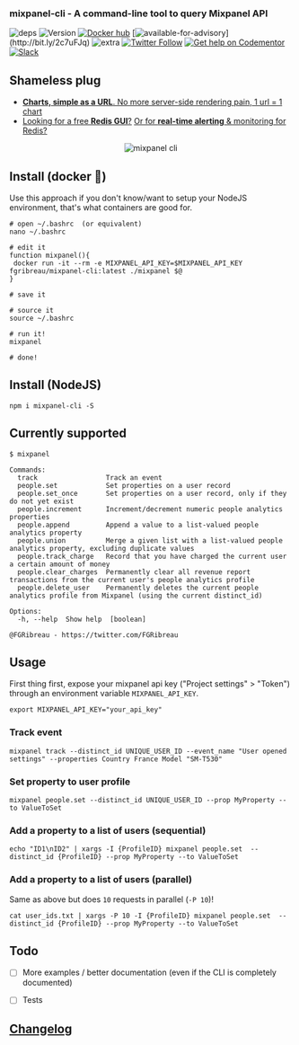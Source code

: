 ### mixpanel-cli - A command-line tool to query Mixpanel API

![deps](https://img.shields.io/david/fgribreau/mixpanel-cli.svg?style=flat) ![Version](https://img.shields.io/npm/v/mixpanel-cli.svg?style=flat) [![Docker hub](https://img.shields.io/docker/pulls/fgribreau/mixpanel-cli.svg)](https://hub.docker.com/r/fgribreau/mixpanel-cli/) [![available-for-advisory](https://img.shields.io/badge/available%20for%20consulting%20advisory-yes-ff69b4.svg?)](http://bit.ly/2c7uFJq) ![extra](https://img.shields.io/badge/actively%20maintained-yes-ff69b4.svg) [![Twitter Follow](https://img.shields.io/twitter/follow/fgribreau.svg?style=flat)](https://twitter.com/FGRibreau) [![Get help on Codementor](https://cdn.codementor.io/badges/get_help_github.svg)](https://www.codementor.io/francois-guillaume-ribreau?utm_source=github&utm_medium=button&utm_term=francois-guillaume-ribreau&utm_campaign=github)  [![Slack](https://img.shields.io/badge/Slack-Join%20our%20tech%20community-17202A?logo=slack)](https://join.slack.com/t/fgribreau/shared_invite/zt-edpjwt2t-Zh39mDUMNQ0QOr9qOj~jrg)


## Shameless plug

- [**Charts, simple as a URL**. No more server-side rendering pain, 1 url = 1 chart](https://image-charts.com?gh_mixpanel_cli)
- [Looking for a free **Redis GUI**?](http://redsmin.com?gh_mixpanel_cli) [Or for **real-time alerting** & monitoring for Redis?](http://redsmin.com)

<p align="center"><img src="https://cloud.githubusercontent.com/assets/138050/19687045/2f893296-9ac4-11e6-9c5b-fca23436c2bc.gif" alt="mixpanel cli" title="mixpanel cli"></p>

## Install (docker 🐳)

Use this approach if you don't know/want to setup your NodeJS environment, that's what containers are good for.

```shell
# open ~/.bashrc  (or equivalent)
nano ~/.bashrc

# edit it
function mixpanel(){
 docker run -it --rm -e MIXPANEL_API_KEY=$MIXPANEL_API_KEY fgribreau/mixpanel-cli:latest ./mixpanel $@
}

# save it

# source it
source ~/.bashrc

# run it!
mixpanel

# done!
```

## Install (NodeJS)

```
npm i mixpanel-cli -S
```

## Currently supported

```
$ mixpanel

Commands:
  track                 Track an event
  people.set            Set properties on a user record
  people.set_once       Set properties on a user record, only if they do not yet exist
  people.increment      Increment/decrement numeric people analytics properties
  people.append         Append a value to a list-valued people analytics property
  people.union          Merge a given list with a list-valued people analytics property, excluding duplicate values
  people.track_charge   Record that you have charged the current user a certain amount of money
  people.clear_charges  Permanently clear all revenue report transactions from the current user's people analytics profile
  people.delete_user    Permanently deletes the current people analytics profile from Mixpanel (using the current distinct_id)

Options:
  -h, --help  Show help  [boolean]

@FGRibreau - https://twitter.com/FGRibreau
```

## Usage

First thing first, expose your mixpanel api key ("Project settings" > "Token") through an environment variable `MIXPANEL_API_KEY`.

```shell
export MIXPANEL_API_KEY="your_api_key"
```


### Track event

```shell
mixpanel track --distinct_id UNIQUE_USER_ID --event_name "User opened settings" --properties Country France Model "SM-T530"
```

### Set property to user profile

```shell
mixpanel people.set --distinct_id UNIQUE_USER_ID --prop MyProperty --to ValueToSet
```

### Add a property to a list of users (sequential)

```shell
echo "ID1\nID2" | xargs -I {ProfileID} mixpanel people.set  --distinct_id {ProfileID} --prop MyProperty --to ValueToSet
```

### Add a property to a list of users (parallel)

Same as above but does `10` requests in parallel (`-P 10`)!

```shell
cat user_ids.txt | xargs -P 10 -I {ProfileID} mixpanel people.set  --distinct_id {ProfileID} --prop MyProperty --to ValueToSet
```

## Todo

- [ ] More examples / better documentation (even if the CLI is completely documented)
- [ ] Tests


## [Changelog](/CHANGELOG.md)
